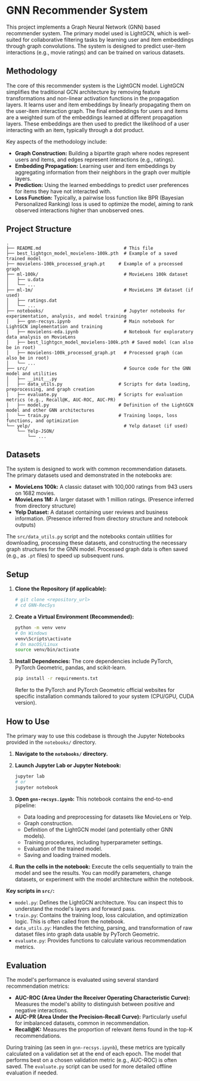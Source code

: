 # GNN Recommender System

This project implements a Graph Neural Network (GNN) based recommender system. The primary model used is LightGCN, which is well-suited for collaborative filtering tasks by learning user and item embeddings through graph convolutions. The system is designed to predict user-item interactions (e.g., movie ratings) and can be trained on various datasets.

## Methodology

The core of this recommender system is the LightGCN model. LightGCN simplifies the traditional GCN architecture by removing feature transformations and non-linear activation functions in the propagation layers. It learns user and item embeddings by linearly propagating them on the user-item interaction graph. The final embeddings for users and items are a weighted sum of the embeddings learned at different propagation layers. These embeddings are then used to predict the likelihood of a user interacting with an item, typically through a dot product.

Key aspects of the methodology include:
- **Graph Construction:** Building a bipartite graph where nodes represent users and items, and edges represent interactions (e.g., ratings).
- **Embedding Propagation:** Learning user and item embeddings by aggregating information from their neighbors in the graph over multiple layers.
- **Prediction:** Using the learned embeddings to predict user preferences for items they have not interacted with.
- **Loss Function:** Typically, a pairwise loss function like BPR (Bayesian Personalized Ranking) loss is used to optimize the model, aiming to rank observed interactions higher than unobserved ones.

## Project Structure

```
.
├── README.md                               # This file
├── best_lightgcn_model_movielens-100k.pth  # Example of a saved trained model
├── movielens-100k_processed_graph.pt     # Example of a processed graph
├── ml-100k/                                # MovieLens 100k dataset
│   ├── u.data
│   └── ...
├── ml-1m/                                  # MovieLens 1M dataset (if used)
│   ├── ratings.dat
│   └── ...
├── notebooks/                              # Jupyter notebooks for experimentation, analysis, and model training
│   ├── gnn-recsys.ipynb                    # Main notebook for LightGCN implementation and training
│   ├── movielens-eda.ipynb                 # Notebook for exploratory data analysis on MovieLens
│   ├── best_lightgcn_model_movielens-100k.pth # Saved model (can also be in root)
│   ├── movielens-100k_processed_graph.pt   # Processed graph (can also be in root)
│   └── ...
├── src/                                    # Source code for the GNN model and utilities
│   ├── __init__.py
│   ├── data_utils.py                     # Scripts for data loading, preprocessing, and graph creation
│   ├── evaluate.py                       # Scripts for evaluation metrics (e.g., Recall@K, AUC-ROC, AUC-PR)
│   ├── model.py                          # Definition of the LightGCN model and other GNN architectures
│   └── train.py                          # Training loops, loss functions, and optimization
└── yelp/                                   # Yelp dataset (if used)
    └── Yelp-JSON/
        └── ...
```

## Datasets

The system is designed to work with common recommendation datasets. The primary datasets used and demonstrated in the notebooks are:

-   **MovieLens 100k:** A classic dataset with 100,000 ratings from 943 users on 1682 movies.
-   **MovieLens 1M:** A larger dataset with 1 million ratings. (Presence inferred from directory structure)
-   **Yelp Dataset:** A dataset containing user reviews and business information. (Presence inferred from directory structure and notebook outputs)

The `src/data_utils.py` script and the notebooks contain utilities for downloading, processing these datasets, and constructing the necessary graph structures for the GNN model. Processed graph data is often saved (e.g., as `.pt` files) to speed up subsequent runs.

## Setup

1.  **Clone the Repository (if applicable):**
    ```bash
    # git clone <repository_url>
    # cd GNN-RecSys
    ```

2.  **Create a Virtual Environment (Recommended):**
    ```bash
    python -m venv venv
    # On Windows
    venv\Scripts\activate
    # On macOS/Linux
    source venv/bin/activate
    ```

3.  **Install Dependencies:**
    The core dependencies include PyTorch, PyTorch Geometric, pandas, and scikit-learn.
    ```bash
    pip install -r requirements.txt
    ```
    Refer to the PyTorch and PyTorch Geometric official websites for specific installation commands tailored to your system (CPU/GPU, CUDA version).

## How to Use

The primary way to use this codebase is through the Jupyter Notebooks provided in the `notebooks/` directory.

1.  **Navigate to the `notebooks/` directory.**
2.  **Launch Jupyter Lab or Jupyter Notebook:**
    ```bash
    jupyter lab
    # or
    jupyter notebook
    ```
3.  **Open `gnn-recsys.ipynb`:** This notebook contains the end-to-end pipeline:
    *   Data loading and preprocessing for datasets like MovieLens or Yelp.
    *   Graph construction.
    *   Definition of the LightGCN model (and potentially other GNN models).
    *   Training procedures, including hyperparameter settings.
    *   Evaluation of the trained model.
    *   Saving and loading trained models.

4.  **Run the cells in the notebook:** Execute the cells sequentially to train the model and see the results. You can modify parameters, change datasets, or experiment with the model architecture within the notebook.

**Key scripts in `src/`:**
*   `model.py`: Defines the LightGCN architecture. You can inspect this to understand the model's layers and forward pass.
*   `train.py`: Contains the training loop, loss calculation, and optimization logic. This is often called from the notebook.
*   `data_utils.py`: Handles the fetching, parsing, and transformation of raw dataset files into graph data usable by PyTorch Geometric.
*   `evaluate.py`: Provides functions to calculate various recommendation metrics.

## Evaluation

The model's performance is evaluated using several standard recommendation metrics:

-   **AUC-ROC (Area Under the Receiver Operating Characteristic Curve):** Measures the model's ability to distinguish between positive and negative interactions.
-   **AUC-PR (Area Under the Precision-Recall Curve):** Particularly useful for imbalanced datasets, common in recommendation.
-   **Recall@K:** Measures the proportion of relevant items found in the top-K recommendations.

During training (as seen in `gnn-recsys.ipynb`), these metrics are typically calculated on a validation set at the end of each epoch. The model that performs best on a chosen validation metric (e.g., AUC-ROC) is often saved. The `evaluate.py` script can be used for more detailed offline evaluation if needed.
